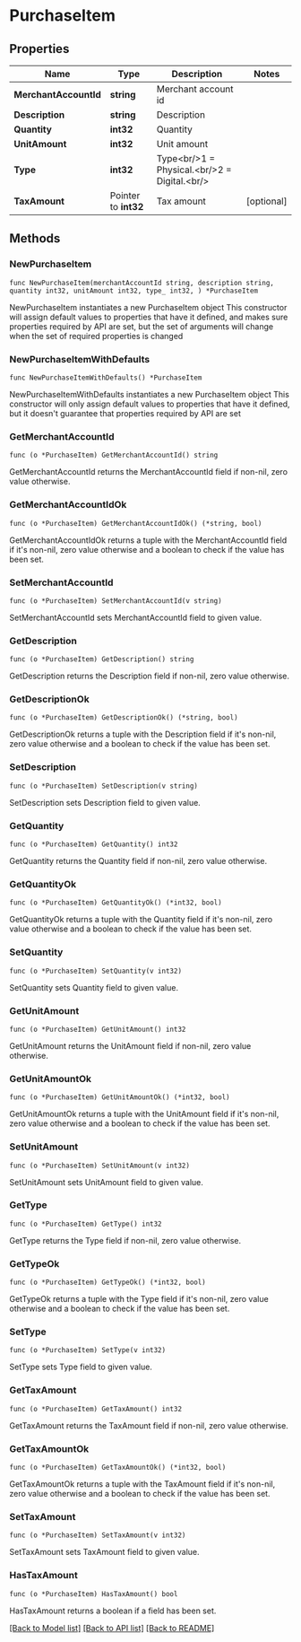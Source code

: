 # PurchaseItem

## Properties

Name | Type | Description | Notes
------------ | ------------- | ------------- | -------------
**MerchantAccountId** | **string** | Merchant account id | 
**Description** | **string** | Description | 
**Quantity** | **int32** | Quantity | 
**UnitAmount** | **int32** | Unit amount | 
**Type** | **int32** | Type&lt;br/&gt;1 &#x3D; Physical.&lt;br/&gt;2 &#x3D; Digital.&lt;br/&gt; | 
**TaxAmount** | Pointer to **int32** | Tax amount | [optional] 

## Methods

### NewPurchaseItem

`func NewPurchaseItem(merchantAccountId string, description string, quantity int32, unitAmount int32, type_ int32, ) *PurchaseItem`

NewPurchaseItem instantiates a new PurchaseItem object
This constructor will assign default values to properties that have it defined,
and makes sure properties required by API are set, but the set of arguments
will change when the set of required properties is changed

### NewPurchaseItemWithDefaults

`func NewPurchaseItemWithDefaults() *PurchaseItem`

NewPurchaseItemWithDefaults instantiates a new PurchaseItem object
This constructor will only assign default values to properties that have it defined,
but it doesn't guarantee that properties required by API are set

### GetMerchantAccountId

`func (o *PurchaseItem) GetMerchantAccountId() string`

GetMerchantAccountId returns the MerchantAccountId field if non-nil, zero value otherwise.

### GetMerchantAccountIdOk

`func (o *PurchaseItem) GetMerchantAccountIdOk() (*string, bool)`

GetMerchantAccountIdOk returns a tuple with the MerchantAccountId field if it's non-nil, zero value otherwise
and a boolean to check if the value has been set.

### SetMerchantAccountId

`func (o *PurchaseItem) SetMerchantAccountId(v string)`

SetMerchantAccountId sets MerchantAccountId field to given value.


### GetDescription

`func (o *PurchaseItem) GetDescription() string`

GetDescription returns the Description field if non-nil, zero value otherwise.

### GetDescriptionOk

`func (o *PurchaseItem) GetDescriptionOk() (*string, bool)`

GetDescriptionOk returns a tuple with the Description field if it's non-nil, zero value otherwise
and a boolean to check if the value has been set.

### SetDescription

`func (o *PurchaseItem) SetDescription(v string)`

SetDescription sets Description field to given value.


### GetQuantity

`func (o *PurchaseItem) GetQuantity() int32`

GetQuantity returns the Quantity field if non-nil, zero value otherwise.

### GetQuantityOk

`func (o *PurchaseItem) GetQuantityOk() (*int32, bool)`

GetQuantityOk returns a tuple with the Quantity field if it's non-nil, zero value otherwise
and a boolean to check if the value has been set.

### SetQuantity

`func (o *PurchaseItem) SetQuantity(v int32)`

SetQuantity sets Quantity field to given value.


### GetUnitAmount

`func (o *PurchaseItem) GetUnitAmount() int32`

GetUnitAmount returns the UnitAmount field if non-nil, zero value otherwise.

### GetUnitAmountOk

`func (o *PurchaseItem) GetUnitAmountOk() (*int32, bool)`

GetUnitAmountOk returns a tuple with the UnitAmount field if it's non-nil, zero value otherwise
and a boolean to check if the value has been set.

### SetUnitAmount

`func (o *PurchaseItem) SetUnitAmount(v int32)`

SetUnitAmount sets UnitAmount field to given value.


### GetType

`func (o *PurchaseItem) GetType() int32`

GetType returns the Type field if non-nil, zero value otherwise.

### GetTypeOk

`func (o *PurchaseItem) GetTypeOk() (*int32, bool)`

GetTypeOk returns a tuple with the Type field if it's non-nil, zero value otherwise
and a boolean to check if the value has been set.

### SetType

`func (o *PurchaseItem) SetType(v int32)`

SetType sets Type field to given value.


### GetTaxAmount

`func (o *PurchaseItem) GetTaxAmount() int32`

GetTaxAmount returns the TaxAmount field if non-nil, zero value otherwise.

### GetTaxAmountOk

`func (o *PurchaseItem) GetTaxAmountOk() (*int32, bool)`

GetTaxAmountOk returns a tuple with the TaxAmount field if it's non-nil, zero value otherwise
and a boolean to check if the value has been set.

### SetTaxAmount

`func (o *PurchaseItem) SetTaxAmount(v int32)`

SetTaxAmount sets TaxAmount field to given value.

### HasTaxAmount

`func (o *PurchaseItem) HasTaxAmount() bool`

HasTaxAmount returns a boolean if a field has been set.


[[Back to Model list]](../README.md#documentation-for-models) [[Back to API list]](../README.md#documentation-for-api-endpoints) [[Back to README]](../README.md)


